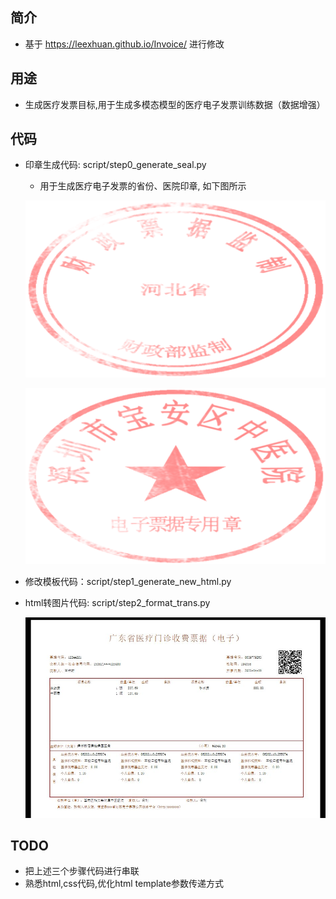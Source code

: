 ## 简介
- 基于 https://leexhuan.github.io/Invoice/ 进行修改

## 用途
- 生成医疗发票目标,用于生成多模态模型的医疗电子发票训练数据（数据增强）

## 代码
- 印章生成代码: script/step0_generate_seal.py
  - 用于生成医疗电子发票的省份、医院印章, 如下图所示
  
  ![省份印章](./images/财政票据监制.png) 

  ![医院印章](./images/深圳市宝安区中医院.png) 

- 修改模板代码：script/step1_generate_new_html.py

- html转图片代码: script/step2_format_trans.py

  ![医院印章](./images/medical_invoice.jpg) 


## TODO
- 把上述三个步骤代码进行串联
- 熟悉html,css代码,优化html template参数传递方式
